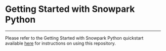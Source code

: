 # Getting Started with Snowpark Python
---

Please refer to the Getting Started with Snowpark Python quickstart available [here](https://quickstarts.snowflake.com/guide/getting_started_with_snowpark_python/index.html?index=..%2F..index#0) for instructions on using this repository.
